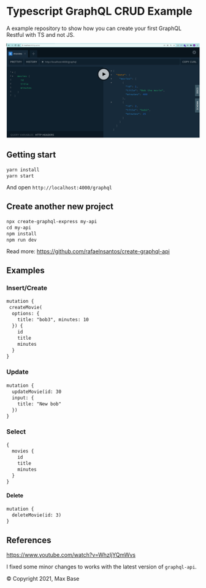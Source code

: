 # Typescript GraphQL CRUD Example

A example repository to show how you can create your first GraphQL Restful with TS and not JS.

![](demo.png)

## Getting start

```
yarn install
yarn start
```

And open `http://localhost:4000/graphql`

## Create another new project

```
npx create-graphql-express my-api
cd my-api
npm install
npm run dev
```

Read more: https://github.com/rafaelnsantos/create-graphql-api

## Examples

### Insert/Create
```
mutation { 
 createMovie(
  options: {
    title: "bob3", minutes: 10
  }) {
    id
    title
    minutes
  }
}
```

### Update

```
mutation {
  updateMovie(id: 30
  input: {
    title: "New bob"
  })
}
```

### Select
```
{
  movies {
    id
    title
    minutes
  }
}
```

#### Delete

```
mutation {
  deleteMovie(id: 3)
}
```

## References

https://www.youtube.com/watch?v=WhzIjYQmWvs

I fixed some minor changes to works with the latest version of `graphql-api`.

© Copyright 2021, Max Base
